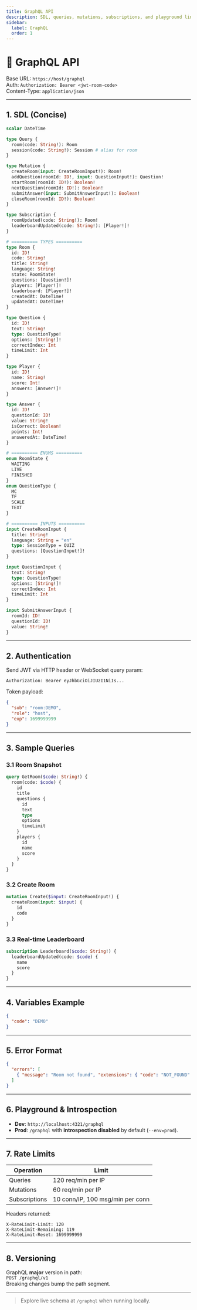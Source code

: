 ```yaml
---
title: GraphQL API
description: SDL, queries, mutations, subscriptions, and playground links.
sidebar:
  label: GraphQL
  order: 1
---
```


# 🎡 GraphQL API

Base URL: `https://host/graphql`  
Auth: `Authorization: Bearer <jwt-room-code>`  
Content-Type: `application/json`

---

## 1. SDL (Concise)

```graphql
scalar DateTime

type Query {
  room(code: String!): Room
  session(code: String!): Session # alias for room
}

type Mutation {
  createRoom(input: CreateRoomInput!): Room!
  addQuestion(roomId: ID!, input: QuestionInput!): Question!
  startRoom(roomId: ID!): Boolean!
  nextQuestion(roomId: ID!): Boolean!
  submitAnswer(input: SubmitAnswerInput!): Boolean!
  closeRoom(roomId: ID!): Boolean!
}

type Subscription {
  roomUpdated(code: String!): Room!
  leaderboardUpdated(code: String!): [Player!]!
}

# ========== TYPES ==========
type Room {
  id: ID!
  code: String!
  title: String!
  language: String!
  state: RoomState!
  questions: [Question!]!
  players: [Player!]!
  leaderboard: [Player!]!
  createdAt: DateTime!
  updatedAt: DateTime!
}

type Question {
  id: ID!
  text: String!
  type: QuestionType!
  options: [String!]!
  correctIndex: Int
  timeLimit: Int
}

type Player {
  id: ID!
  name: String!
  score: Int!
  answers: [Answer!]!
}

type Answer {
  id: ID!
  questionId: ID!
  value: String!
  isCorrect: Boolean!
  points: Int!
  answeredAt: DateTime!
}

# ========== ENUMS ==========
enum RoomState {
  WAITING
  LIVE
  FINISHED
}
enum QuestionType {
  MC
  TF
  SCALE
  TEXT
}

# ========== INPUTS ==========
input CreateRoomInput {
  title: String!
  language: String = "en"
  type: SessionType = QUIZ
  questions: [QuestionInput!]!
}

input QuestionInput {
  text: String!
  type: QuestionType!
  options: [String!]!
  correctIndex: Int
  timeLimit: Int
}

input SubmitAnswerInput {
  roomId: ID!
  questionId: ID!
  value: String!
}
```

---

## 2. Authentication

Send JWT via HTTP header or WebSocket query param:

```http
Authorization: Bearer eyJhbGciOiJIUzI1NiIs...
```

Token payload:

```json
{
  "sub": "room:DEMO",
  "role": "host",
  "exp": 1699999999
}
```

---

## 3. Sample Queries

### 3.1 Room Snapshot

```graphql
query GetRoom($code: String!) {
  room(code: $code) {
    id
    title
    questions {
      id
      text
      type
      options
      timeLimit
    }
    players {
      id
      name
      score
    }
  }
}
```

### 3.2 Create Room

```graphql
mutation Create($input: CreateRoomInput!) {
  createRoom(input: $input) {
    id
    code
  }
}
```

### 3.3 Real-time Leaderboard

```graphql
subscription Leaderboard($code: String!) {
  leaderboardUpdated(code: $code) {
    name
    score
  }
}
```

---

## 4. Variables Example

```json
{
  "code": "DEMO"
}
```

---

## 5. Error Format

```json
{
  "errors": [
    { "message": "Room not found", "extensions": { "code": "NOT_FOUND" } }
  ]
}
```

---

## 6. Playground & Introspection

- **Dev**: `http://localhost:4321/graphql`
- **Prod**: `/graphql` with **introspection disabled** by default (`--env=prod`).

---

## 7. Rate Limits

| Operation     | Limit                            |
| ------------- | -------------------------------- |
| Queries       | 120 req/min per IP               |
| Mutations     | 60 req/min per IP                |
| Subscriptions | 10 conn/IP, 100 msg/min per conn |

Headers returned:

```
X-RateLimit-Limit: 120
X-RateLimit-Remaining: 119
X-RateLimit-Reset: 1699999999
```

---

## 8. Versioning

GraphQL **major** version in path:  
`POST /graphql/v1`  
Breaking changes bump the path segment.

---

> Explore live schema at `/graphql` when running locally.
